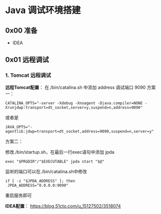 # Java 调试环境搭建

## 0x00 准备

- IDEA

## 0x01 远程调试

### 1. Tomcat 远程调试

**远程Tomcat配置**： 
在./bin/catalina.sh 中添加 address 调试端口 9090
方案一：
```
CATALINA_OPTS="-server -Xdebug -Xnoagent -Djava.compiler=NONE -Xrunjdwp:transport=dt_socket,server=y,suspend=n,address=9090" 

```
或者是
```
JAVA_OPTS="-agentlib:jdwp=transport=dt_socket,address=9090,suspend=n,server=y"
```
方案二：


修改./bin/startup.sh，在最后一行exec语句中添加 jpda

```
exec "$PRGDIR"/"$EXECUTABLE" jpda start "$@"
```
监听的端口可以在./bin/catalina.sh中修改

```
if [ -z "$JPDA_ADDRESS" ]; then
 JPDA_ADDRESS="0.0.0.0:9090"
```

重启服务即可

**IDEA配置**：
https://blog.51cto.com/u_15127502/3518074
